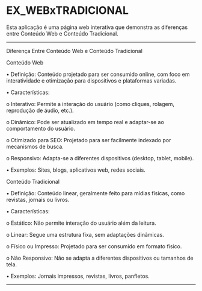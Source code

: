 # EX_WEBxTRADICIONAL
Esta aplicação é uma página web interativa que demonstra as diferenças entre Conteúdo Web e Conteúdo Tradicional. 

________________________________________

Diferença Entre Conteúdo Web e Conteúdo Tradicional

Conteúdo Web

•	Definição: Conteúdo projetado para ser consumido online, com foco em interatividade e otimização para dispositivos e plataformas variadas.

•	Características:

o	Interativo: Permite a interação do usuário (como cliques, rolagem, reprodução de áudio, etc.).

o	Dinâmico: Pode ser atualizado em tempo real e adaptar-se ao comportamento do usuário.

o	Otimizado para SEO: Projetado para ser facilmente indexado por mecanismos de busca.

o	Responsivo: Adapta-se a diferentes dispositivos (desktop, tablet, mobile).

•	Exemplos: Sites, blogs, aplicativos web, redes sociais.

Conteúdo Tradicional

•	Definição: Conteúdo linear, geralmente feito para mídias físicas, como revistas, jornais ou livros.

•	Características:

o	Estático: Não permite interação do usuário além da leitura.

o	Linear: Segue uma estrutura fixa, sem adaptações dinâmicas.

o	Físico ou Impresso: Projetado para ser consumido em formato físico.

o	Não Responsivo: Não se adapta a diferentes dispositivos ou tamanhos de tela.

•	Exemplos: Jornais impressos, revistas, livros, panfletos.

________________________________________
